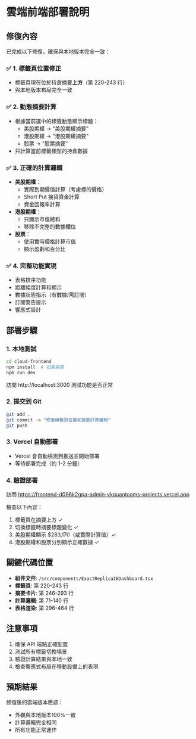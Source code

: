 # 雲端前端部署說明

## 修復內容

已完成以下修復，確保與本地版本完全一致：

### ✅ 1. 標籤頁位置修正
- 標籤頁現在位於持倉摘要**上方**（第 220-243 行）
- 與本地版本布局完全一致

### ✅ 2. 動態摘要計算
- 根據當前選中的標籤動態顯示標題：
  - 美股期權 → "美股期權摘要"
  - 港股期權 → "港股期權摘要"
  - 股票 → "股票摘要"
- 只計算當前標籤類型的持倉數據

### ✅ 3. 正確的計算邏輯
- **美股期權**：
  - 實際到期價值計算（考慮標的價格）
  - Short Put 接貨資金計算
  - 資金回報率計算
- **港股期權**：
  - 只顯示市值總和
  - 移除不完整的數據欄位
- **股票**：
  - 使用實時價格計算市值
  - 顯示盈虧和百分比

### ✅ 4. 完整功能實現
- 表格排序功能
- 距離幅度計算和顯示
- 數據狀態指示（有數據/需訂閱）
- 訂閱警告提示
- 響應式設計

## 部署步驟

### 1. 本地測試
```bash
cd cloud-frontend
npm install  # 如果需要
npm run dev
```

訪問 http://localhost:3000 測試功能是否正常

### 2. 提交到 Git
```bash
git add .
git commit -m "修復標籤頁位置和摘要計算邏輯"
git push
```

### 3. Vercel 自動部署
- Vercel 會自動檢測到推送並開始部署
- 等待部署完成（約 1-2 分鐘）

### 4. 驗證部署
訪問 https://frontend-d096k2gpa-admin-vkquantcoms-projects.vercel.app

檢查以下內容：
1. 標籤頁在摘要上方 ✓
2. 切換標籤時摘要標題變化 ✓
3. 美股期權顯示 $283,170（或實際計算值）✓
4. 港股期權和股票分別顯示正確數據 ✓

## 關鍵代碼位置

- **組件文件**: `/src/components/ExactReplicaIBDashboard.tsx`
- **標籤頁**: 第 220-243 行
- **摘要卡片**: 第 246-293 行
- **計算邏輯**: 第 71-140 行
- **表格渲染**: 第 296-464 行

## 注意事項

1. 確保 API 端點正確配置
2. 測試所有標籤切換場景
3. 驗證計算結果與本地一致
4. 檢查響應式布局在移動設備上的表現

## 預期結果

修復後的雲端版本應該：
- 外觀與本地版本100%一致
- 計算邏輯完全相同
- 所有功能正常運作